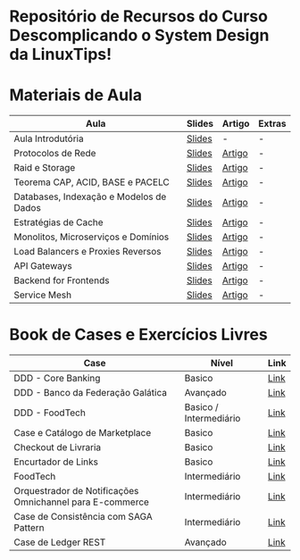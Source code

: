 # Repositório de Recursos do Curso Descomplicando o System Design da LinuxTips! 


# Materiais de Aula

| Aula                                      | Slides                                                                                                                                     | Artigo                                                                                     | Extras |
|-------------------------------------------|--------------------------------------------------------------------------------------------------------------------------------------------|--------------------------------------------------------------------------------------------|--------|
| Aula Introdutória                         | [Slides](https://docs.google.com/presentation/d/1Pgz-9VYD-IangDEfvdt-ztaKhSAjMLqq00A1tluf4AM/edit?usp=drive_link)                         | -                                                                                           | -      |
| Protocolos de Rede                        | [Slides](https://docs.google.com/presentation/d/1yKxfR3ZzDpFw-FtnilhLvdKhHKVVJqVUtsi4BvMaUeI/edit?usp=drive_link)                         | [Artigo](https://fidelissauro.dev/protocolos-de-rede/)                                      | -      |
| Raid e Storage                            | [Slides](https://docs.google.com/presentation/d/1UdhlYqsDCg3aGrpby1Gg1W3NhxFl8euia7jRjwF46aY/edit?usp=drive_link)                         | [Artigo](https://fidelissauro.dev/storage/)                                                 | -      |
| Teorema CAP, ACID, BASE e PACELC          | [Slides](https://docs.google.com/presentation/d/1vN_Ls9l0OT0babRJHrqO109O1MEXX4voOI1j9qbL5mA/edit?usp=drive_link)                         | [Artigo](https://fidelissauro.dev/teorema-cap/)                                             | -      |
| Databases, Indexação e Modelos de Dados   | [Slides](https://docs.google.com/presentation/d/1m7KH8I6O-XBlxcSahNXwN9karKU6vN-jZXl4D8jZcgE/edit?usp=drive_link)                         | [Artigo](https://fidelissauro.dev/databases/)                                               | -      |
| Estratégias de Cache                      | [Slides](https://docs.google.com/presentation/d/1tf6W9P-yyh0odoo2RheTotPwEuDnYQhccbCAacuFwFw/edit?usp=sharing)                            | [Artigo](https://fidelissauro.dev/caching/)                                                 | -      |
| Monolitos, Microserviços e Domínios       | [Slides](https://docs.google.com/presentation/d/1jXQ5mPBDYjWg7imHVf50eDz0YYWcSi_d9MHtRUqfZMQ/edit?usp=drive_link)                         | [Artigo](https://fidelissauro.dev/monolitos-microservicos/)                                 | -      |
| Load Balancers e Proxies Reversos         | [Slides](https://docs.google.com/presentation/d/189JsQu78oXyYZwXOsTwd3k2BC47XbWtF7MM6Max-Eec/edit?usp=sharing)                            | [Artigo](https://fidelissauro.dev/load-balancing/)                                          | -      |
| API Gateways                              | [Slides](https://docs.google.com/presentation/d/1TVZ93iT1_rnv8VRomfV8ALZDpnspzMOCprJi2h4UYbs/edit?usp=sharing)                            | [Artigo](https://fidelissauro.dev/api-gateways)                                             | -      |
| Backend for Frontends                     | [Slides](https://docs.google.com/presentation/d/1AKgEtalLc_xAITwuzoI0cx_6Aj0ygpzTxGbrZ8opQ8c/edit?usp=sharing)                            | [Artigo](https://fidelissauro.dev/bffs)                                                     | -      |
| Service Mesh                              | [Slides](https://docs.google.com/presentation/d/1SgD9Rcling58FLBeHWg-klDOGoEWh4aecB38TbfRZjM/edit?usp=sharing)                            | [Artigo](https://fidelissauro.dev/service-mesh)                                             | -      |

# Book de Cases e Exercícios Livres 


| Case | Nível | Link |
|------|-------|------|
| DDD - Core Banking | Basico | [Link](/cases/BASICO_DDD_CORE_BANKING.md) |
| DDD - Banco da Federação Galática | Avançado | [Link](/cases/AVANCADO_DDD_BANCO_FEDERACAO_GALATICA.md) |
| DDD - FoodTech | Basico / Intermediário | [Link](/cases/BASICO_DDD_FOODTECH.md) |
| Case e Catálogo de Marketplace | Basico | [Link](/cases/BASICO_CATALOGO.md) | 
| Checkout de Livraria | Basico | [Link](/cases/BASICO_CHECKOUT_LIVRARIA.md) |
| Encurtador de Links | Basico | [Link](/cases/BASICO_ENCURTADOR_DE_LINKS.md) |
| FoodTech | Intermediário | [Link](/cases/INTERMEDIARIO_DELIVERY.md) |
| Orquestrador de Notificações Omnichannel para E-commerce | Intermediário | [Link](/cases/INTERMEDIARIO_OMNI_CHANNEL.md) |
| Case de Consistência com SAGA Pattern | Intermediário | [Link](/cases/INTERMEDIARIO_SAGA.md) |
| Case de Ledger REST | Avançado | [Link](/cases/AVANCADO_LEDGER_REST.md) |
